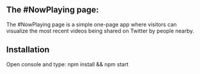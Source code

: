 ## The #NowPlaying page:

The #NowPlaying page is a simple one-page app where visitors can visualize the most recent videos being shared on Twitter by people nearby. 

## Installation
Open console and type:
npm install && npm start
